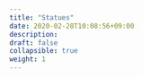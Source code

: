 ```yaml
---
title: "Statues"
date: 2020-02-28T10:08:56+09:00
description: 
draft: false
collapsible: true
weight: 1
---
```

